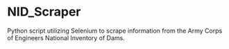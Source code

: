 # NID_Scraper
Python script utilizing Selenium to scrape information from the Army Corps of Engineers National Inventory of Dams.
